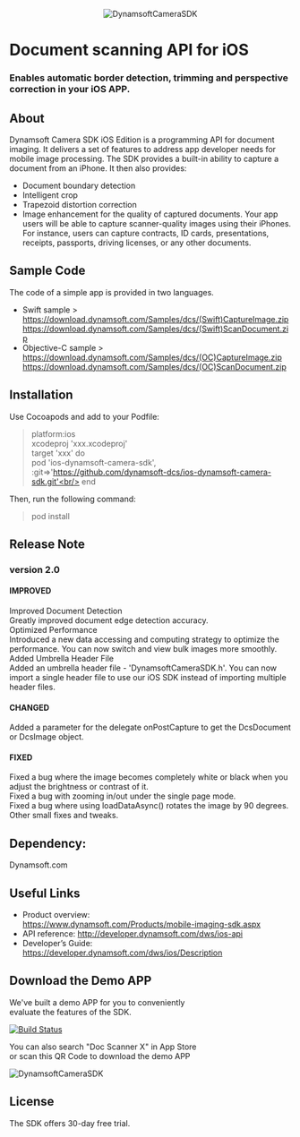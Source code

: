 <p align="center" >
  <img src="https://www.dynamsoft.com/assets/images/illus-dcsiOSOverview-banner.gif" alt="DynamsoftCameraSDK" title="DynamsoftCameraSDK">
</p>

<h1>Document scanning API for iOS</h1>
<h3>Enables automatic border detection, trimming and perspective correction in your iOS APP.</h3>

## About

Dynamsoft Camera SDK iOS Edition is a programming API for document imaging. It delivers a set of features to address app developer needs for mobile image processing. The SDK provides a built-in ability to capture a document from an iPhone. It then also provides:
- Document boundary detection
- Intelligent crop
- Trapezoid distortion correction
- Image enhancement for the quality of captured documents.
Your app users will be able to capture scanner-quality images using their iPhones. For instance, users can capture contracts, ID cards, presentations, receipts, passports, driving licenses, or any other documents.

## Sample Code

The code of a simple app is provided in two languages.
- Swift sample ><br/>
https://download.dynamsoft.com/Samples/dcs/(Swift)CaptureImage.zip
https://download.dynamsoft.com/Samples/dcs/(Swift)ScanDocument.zip
- Objective-C sample ><br/>
https://download.dynamsoft.com/Samples/dcs/(OC)CaptureImage.zip
https://download.dynamsoft.com/Samples/dcs/(OC)ScanDocument.zip
## Installation

Use Cocoapods and add to your Podfile:
> platform:ios<br/>
xcodeproj 'xxx.xcodeproj'<br/>
target 'xxx' do<br/>
    pod 'ios-dynamsoft-camera-sdk', :git=>'https://github.com/dynamsoft-dcs/ios-dynamsoft-camera-sdk.git'<br/>
end<br/>

Then, run the following command:

> pod install<br/>

## Release Note
### version 2.0

#### IMPROVED

Improved Document Detection<br/>
Greatly improved document edge detection accuracy.<br/>
Optimized Performance<br/>
Introduced a new data accessing and computing strategy to optimize the performance. You can now switch and view bulk images more smoothly.<br/>
Added Umbrella Header File<br/>
Added an umbrella header file - 'DynamsoftCameraSDK.h'. You can now import a single header file to use our iOS SDK instead of importing multiple header files.<br/>

#### CHANGED
Added a parameter for the delegate onPostCapture to get the DcsDocument or DcsImage object.<br/>

#### FIXED
Fixed a bug where the image becomes completely white or black when you adjust the brightness or contrast of it.<br/>
Fixed a bug with zooming in/out under the single page mode.<br/>
Fixed a bug where using loadDataAsync() rotates the image by 90 degrees.<br/>
Other small fixes and tweaks.<br/>

## Dependency:
Dynamsoft.com

## Useful Links

- Product overview:<br/>
https://www.dynamsoft.com/Products/mobile-imaging-sdk.aspx
- API reference:
http://developer.dynamsoft.com/dws/ios-api
- Developer’s Guide:<br/>
https://developer.dynamsoft.com/dws/ios/Description

## Download the Demo APP
<p>We've built a demo APP for you to conveniently<br/>
  evaluate the features of the SDK.</p>

[![Build Status](https://linkmaker.itunes.apple.com/assets/shared/badges/en-us/appstore-lrg.svg)](https://itunes.apple.com/cn/app/doc-scanner-x/id1317210075?mt=8)

<p>You can also search "Doc Scanner X" in App Store<br/>
  or scan this QR Code to download the demo APP</p>
<img src="https://www.dynamsoft.com/assets/images/qr-doc-scanner-x.png" alt="DynamsoftCameraSDK" title="DynamsoftCameraSDK">


## License

The SDK offers 30-day free trial.
